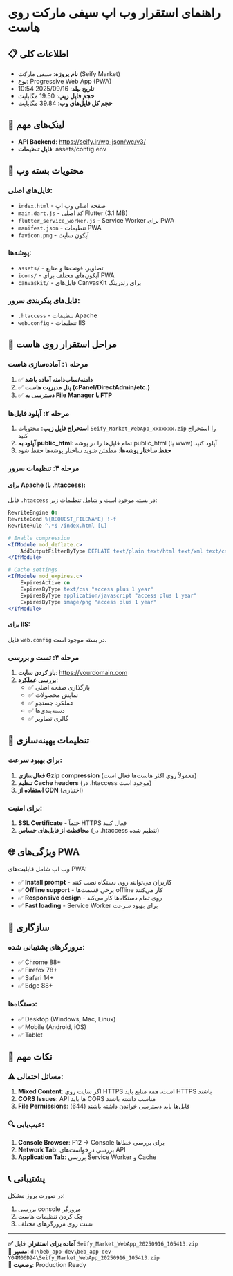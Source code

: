 # راهنمای استقرار وب اپ سیفی مارکت روی هاست

## 📋 اطلاعات کلی
- **نام پروژه**: سیفی مارکت (Seify Market)
- **نوع**: Progressive Web App (PWA)
- **تاریخ بیلد**: 2025/09/16 10:54
- **حجم فایل زیپ**: 19.50 مگابایت
- **حجم کل فایل‌های وب**: 39.84 مگابایت

## 🔗 لینک‌های مهم
- **API Backend**: https://seify.ir/wp-json/wc/v3/
- **فایل تنظیمات**: assets/config.env

## 📁 محتویات بسته وب

### فایل‌های اصلی:
- `index.html` - صفحه اصلی وب اپ
- `main.dart.js` - کد اصلی Flutter (3.1 MB)
- `flutter_service_worker.js` - Service Worker برای PWA
- `manifest.json` - تنظیمات PWA
- `favicon.png` - آیکون سایت

### پوشه‌ها:
- `assets/` - تصاویر، فونت‌ها و منابع
- `icons/` - آیکون‌های مختلف برای PWA
- `canvaskit/` - فایل‌های CanvasKit برای رندرینگ

### فایل‌های پیکربندی سرور:
- `.htaccess` - تنظیمات Apache
- `web.config` - تنظیمات IIS

## 🚀 مراحل استقرار روی هاست

### مرحله ۱: آماده‌سازی هاست
1. ✅ **دامنه/ساب‌دامنه آماده باشد**
2. ✅ **پنل مدیریت هاست (cPanel/DirectAdmin/etc.)**
3. ✅ **دسترسی به File Manager یا FTP**

### مرحله ۲: آپلود فایل‌ها
1. **استخراج فایل زیپ**: محتویات `Seify_Market_WebApp_xxxxxxx.zip` را استخراج کنید
2. **آپلود به public_html**: تمام فایل‌ها را در پوشه public_html (یا www) آپلود کنید
3. **حفظ ساختار پوشه‌ها**: مطمئن شوید ساختار پوشه‌ها حفظ شود

### مرحله ۳: تنظیمات سرور

#### برای Apache (با .htaccess):
فایل `.htaccess` در بسته موجود است و شامل تنظیمات زیر:
```apache
RewriteEngine On
RewriteCond %{REQUEST_FILENAME} !-f
RewriteRule ^.*$ /index.html [L]

# Enable compression
<IfModule mod_deflate.c>
    AddOutputFilterByType DEFLATE text/plain text/html text/xml text/css text/js application/javascript
</IfModule>

# Cache settings
<IfModule mod_expires.c>
    ExpiresActive on
    ExpiresByType text/css "access plus 1 year"
    ExpiresByType application/javascript "access plus 1 year"
    ExpiresByType image/png "access plus 1 year"
</IfModule>
```

#### برای IIS:
فایل `web.config` در بسته موجود است.

### مرحله ۴: تست و بررسی
1. **باز کردن سایت**: https://yourdomain.com
2. **بررسی عملکرد**:
   - ✅ بارگذاری صفحه اصلی
   - ✅ نمایش محصولات
   - ✅ عملکرد جستجو
   - ✅ دسته‌بندی‌ها
   - ✅ گالری تصاویر

## 🔧 تنظیمات بهینه‌سازی

### برای بهبود سرعت:
1. **فعال‌سازی Gzip compression** (معمولاً روی اکثر هاست‌ها فعال است)
2. **تنظیم Cache headers** (در .htaccess موجود است)
3. **استفاده از CDN** (اختیاری)

### برای امنیت:
1. **SSL Certificate** - حتماً HTTPS فعال کنید
2. **محافظت از فایل‌های حساس** (در .htaccess تنظیم شده)

## 🌐 ویژگی‌های PWA

وب اپ شامل قابلیت‌های PWA:
- ✅ **Install prompt** - کاربران می‌توانند روی دستگاه نصب کنند
- ✅ **Offline support** - برخی قسمت‌ها offline کار می‌کنند
- ✅ **Responsive design** - روی تمام دستگاه‌ها کار می‌کند
- ✅ **Fast loading** - Service Worker برای بهبود سرعت

## 📱 سازگاری

### مرورگرهای پشتیبانی شده:
- ✅ Chrome 88+
- ✅ Firefox 78+
- ✅ Safari 14+
- ✅ Edge 88+

### دستگاه‌ها:
- ✅ Desktop (Windows, Mac, Linux)
- ✅ Mobile (Android, iOS)
- ✅ Tablet

## 🚨 نکات مهم

### ⚠️ مسائل احتمالی:
1. **Mixed Content**: اگر سایت روی HTTPS است، همه منابع باید HTTPS باشند
2. **CORS Issues**: API ها باید CORS مناسب داشته باشند
3. **File Permissions**: فایل‌ها باید دسترسی خواندن داشته باشند (644)

### 🔍 عیب‌یابی:
1. **Console Browser**: F12 → Console برای بررسی خطاها
2. **Network Tab**: بررسی درخواست‌های API
3. **Application Tab**: بررسی Service Worker و Cache

## 📞 پشتیبانی

در صورت بروز مشکل:
1. بررسی console مرورگر
2. چک کردن تنظیمات هاست
3. تست روی مرورگرهای مختلف

---
**✅ آماده برای استقرار**: فایل `Seify_Market_WebApp_20250916_105413.zip`  
**📍 مسیر**: `d:\beb_app-dev\beb_app-dev-Y04M06D24\Seify_Market_WebApp_20250916_105413.zip`  
**🎯 وضعیت**: Production Ready